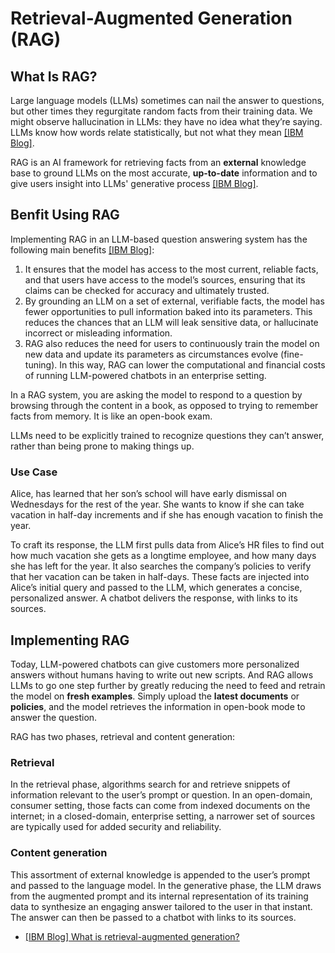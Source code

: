 
# Retrieval-Augmented Generation (RAG)


## What Is RAG?


Large language models (LLMs) sometimes can nail the answer to questions, but other times they regurgitate random facts from their training data. We might observe hallucination in LLMs: they have no idea what they’re saying. LLMs know how words relate statistically, but not what they mean [[IBM Blog]][What is retrieval-augmented generation?].

RAG is an AI framework for retrieving facts from an **external** knowledge base to ground LLMs on the most accurate, **up-to-date** information and to give users insight into LLMs' generative process [[IBM Blog]][What is retrieval-augmented generation?]. 

## Benfit Using RAG

Implementing RAG in an LLM-based question answering system has the following main benefits [[IBM Blog]][What is retrieval-augmented generation?]: 
1. It ensures that the model has access to the most current, reliable facts, and that users have access to the model’s sources, ensuring that its claims can be checked for accuracy and ultimately trusted.
2. By grounding an LLM on a set of external, verifiable facts, the model has fewer opportunities to pull information baked into its parameters. This reduces the chances that an LLM will leak sensitive data, or hallucinate incorrect or misleading information.
3. RAG also reduces the need for users to continuously train the model on new data and update its parameters as circumstances evolve (fine-tuning). In this way, RAG can lower the computational and financial costs of running LLM-powered chatbots in an enterprise setting. 


In a RAG system, you are asking the model to respond to a question by browsing through the content in a book, as opposed to trying to remember facts from memory. It is like an open-book exam.

LLMs need to be explicitly trained to recognize questions they can’t answer, rather than being prone to making things up.


### Use Case

Alice, has learned that her son’s school will have early dismissal on Wednesdays for the rest of the year. She wants to know if she can take vacation in half-day increments and if she has enough vacation to finish the year.

To craft its response, the LLM first pulls data from Alice’s HR files to find out how much vacation she gets as a longtime employee, and how many days she has left for the year. It also searches the company’s policies to verify that her vacation can be taken in half-days. These facts are injected into Alice’s initial query and passed to the LLM, which generates a concise, personalized answer. A chatbot delivers the response, with links to its sources.


## Implementing RAG

Today, LLM-powered chatbots can give customers more personalized answers without humans having to write out new scripts. And RAG allows LLMs to go one step further by greatly reducing the need to feed and retrain the model on **fresh examples**. Simply upload the **latest documents** or **policies**, and the model retrieves the information in open-book mode to answer the question.

RAG has two phases, retrieval and content generation:

### Retrieval

In the retrieval phase, algorithms search for and retrieve snippets of information relevant to the user’s prompt or question. In an open-domain, consumer setting, those facts can come from indexed documents on the internet; in a closed-domain, enterprise setting, a narrower set of sources are typically used for added security and reliability.

### Content generation

This assortment of external knowledge is appended to the user’s prompt and passed to the language model. In the generative phase, the LLM draws from the augmented prompt and its internal representation of its training data to synthesize an engaging answer tailored to the user in that instant. The answer can then be passed to a chatbot with links to its sources.





* [What is retrieval-augmented generation?]: https://research.ibm.com/blog/retrieval-augmented-generation-RAG
[[IBM Blog] What is retrieval-augmented generation?](https://research.ibm.com/blog/retrieval-augmented-generation-RAG)